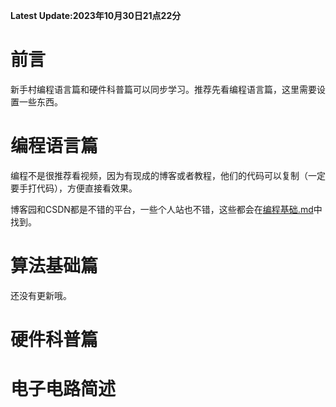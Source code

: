 **Latest Update:2023年10月30日21点22分**
# 前言
新手村编程语言篇和硬件科普篇可以同步学习。推荐先看编程语言篇，这里需要设置一些东西。

# 编程语言篇
编程不是很推荐看视频，因为有现成的博客或者教程，他们的代码可以复制（一定要手打代码），方便直接看效果。

博客园和CSDN都是不错的平台，一些个人站也不错，这些都会在[编程基础.md](编程基础.md)中找到。
# 算法基础篇
还没有更新哦。
# 硬件科普篇

# 电子电路简述